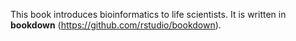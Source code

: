 This book introduces bioinformatics to life scientists.  It is written in **bookdown** (https://github.com/rstudio/bookdown). 
